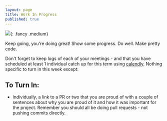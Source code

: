```yaml
---
layout: page
title: Work In Progress
published: true
---
```



![](https://media.giphy.com/media/26tneSGWphvmFlUju/giphy.gif){: .fancy .medium}

<!-- img/workinprogress.gif -->

Keep going, you're doing great!  Show some progress. Do well. Make pretty code.

Don't forget to keep logs of each of your meetings - and that you have scheduled at least 1 individual catch up for this term using [calendly](https://calendly.com/timofei/cs98).  Nothing specific to turn in this week except:

## To Turn In:
* Individually, a link to a PR or two that you are proud of with a couple of sentences about why you are proud of it and how it was important for the project.  Remember you should all be doing pull requests - not pushing commits directly.
